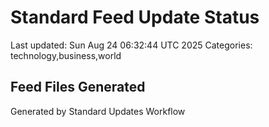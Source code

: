 # Standard Feed Update Status
Last updated: Sun Aug 24 06:32:44 UTC 2025
Categories: technology,business,world

## Feed Files Generated

Generated by Standard Updates Workflow
